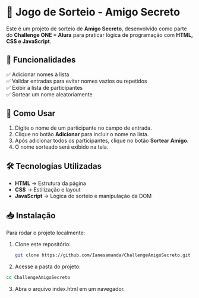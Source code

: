 # 🎁 Jogo de Sorteio - Amigo Secreto

Este é um projeto de sorteio de **Amigo Secreto**, desenvolvido como parte do **Challenge ONE + Alura** para praticar lógica de programação com **HTML, CSS e JavaScript**.

## 📌 Funcionalidades

✅ Adicionar nomes à lista  
✅ Validar entradas para evitar nomes vazios ou repetidos  
✅ Exibir a lista de participantes  
✅ Sortear um nome aleatoriamente  

## 🚀 Como Usar

1. Digite o nome de um participante no campo de entrada.  
2. Clique no botão **Adicionar** para incluir o nome na lista.  
3. Após adicionar todos os participantes, clique no botão **Sortear Amigo**.  
4. O nome sorteado será exibido na tela.  

## 🛠️ Tecnologias Utilizadas

- **HTML** → Estrutura da página  
- **CSS** → Estilização e layout  
- **JavaScript** → Lógica do sorteio e manipulação da DOM  

## 📥 Instalação

Para rodar o projeto localmente:
1. Clone este repositório:  
   ```sh
   git clone https://github.com/Ianesamanda/ChallengeAmigoSecreto.git
2. Acesse a pasta do projeto:
  ```sh
cd ChallengeAmigoSecreto
  ```
3. Abra o arquivo index.html em um navegador.

